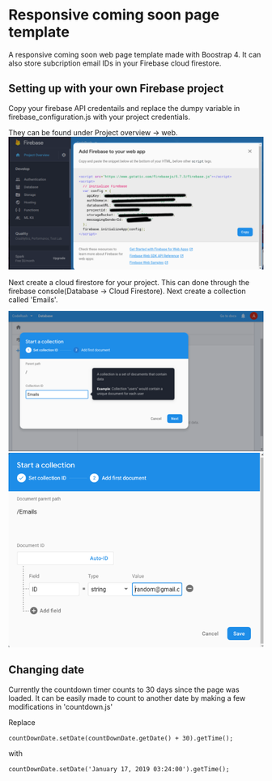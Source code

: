 # Responsive coming soon page template

A responsive coming soon web page template made with Boostrap 4.
It can also store subcription email IDs in your Firebase cloud firestore.

## Setting up with your own Firebase project

Copy your firebase API credentails and replace the dumpy variable in firebase_configuration.js with your project credentials.

They can be found under Project overview -> web.
![api configurations](https://github.com/Aftaab99/Coming-Soon-Template/blob/master/img/api_configuration.png)

Next create a cloud firestore for your project. This can done through the firebase console(Database -> Cloud Firestore).
Next create a collection called 'Emails'.

![setting up firestore](https://github.com/Aftaab99/Coming-Soon-Template/blob/master/img/setting_firestore1.png)
![setting up firestore](https://github.com/Aftaab99/Coming-Soon-Template/blob/master/img/setting_firestore2.png)

## Changing date

Currently the countdown timer counts to 30 days since the page was loaded. It can be easily made to count to another date by making a few modifications in 'countdown.js'

Replace

    countDownDate.setDate(countDownDate.getDate() + 30).getTime();

with

    countDownDate.setDate('January 17, 2019 03:24:00').getTime();